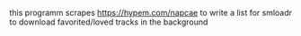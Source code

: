 this programm scrapes https://hypem.com/napcae to write a list for smloadr to download favorited/loved tracks in the background